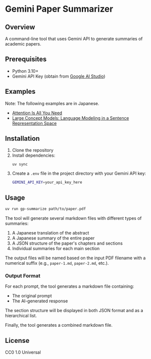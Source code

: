 # Gemini Paper Summarizer

## Overview
A command-line tool that uses Gemini API to generate summaries of academic papers.

## Prerequisites
- Python 3.10+
- Gemini API Key (obtain from [Google AI Studio](https://aistudio.google.com/))

## Examples
Note: The following examples are in Japanese.

- [Attention Is All You Need](https://7shi.hateblo.jp/entry/2025/01/04/204353)
- [Large Concept Models: Language Modeling in a Sentence Representation Space](https://7shi.hateblo.jp/entry/2025/01/04/232224)

## Installation
1. Clone the repository
2. Install dependencies:
   ```
   uv sync
   ```
3. Create a `.env` file in the project directory with your Gemini API key:
   ```bash
   GEMINI_API_KEY=your_api_key_here
   ```

## Usage
```bash
uv run gp-summarize path/to/paper.pdf
```

The tool will generate several markdown files with different types of summaries:
1. A Japanese translation of the abstract
2. A Japanese summary of the entire paper
3. A JSON structure of the paper's chapters and sections
4. Individual summaries for each main section

The output files will be named based on the input PDF filename with a numerical suffix (e.g., `paper-1.md`, `paper-2.md`, etc.).

### Output Format
For each prompt, the tool generates a markdown file containing:
- The original prompt
- The AI-generated response

The section structure will be displayed in both JSON format and as a hierarchical list.

Finally, the tool generates a combined markdown file.

## License
CC0 1.0 Universal
